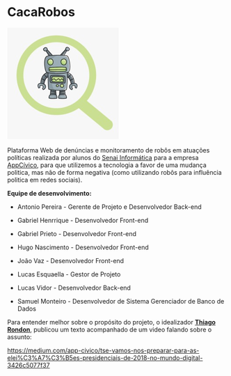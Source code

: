 # CacaRobos

<img src="https://github.com/Antonio6745/CacaRobos/blob/master/CacaRobos-Logo.jpeg"/>

Plataforma Web de denúncias e monitoramento de robôs em atuações políticas realizada por alunos do <a href="https://informatica.sp.senai.br/">Senai Informática</a> para a empresa <a href="https://appcivico.com/pt/">AppCívico</a>, para que utilizemos a tecnologia a favor de uma mudança politica, mas não de forma negativa (como utilizando robôs para influência politica em redes sociais).


<b>Equipe de desenvolvimento:</b>

- Antonio Pereira - Gerente de Projeto e Desenvolvedor Back-end

- Gabriel Henrrique - Desenvolvedor Front-end

- Gabriel Prieto - Desenvolvedor Front-end

- Hugo Nascimento - Desenvolvedor Front-end

- João Vaz - Desenvolvedor Front-end

- Lucas Esquaella - Gestor de Projeto

- Lucas Vidor - Desenvolvedor Back-end

- Samuel Monteiro - Desenvolvedor de Sistema Gerenciador de Banco de Dados

Para entender melhor sobre o propósito do projeto, o idealizador <b><a href="https://br.linkedin.com/in/thiagorondon">Thiago Rondon</a></b>, publicou um texto acompanhado de um video falando sobre o assunto:

<a>https://medium.com/app-civico/tse-vamos-nos-preparar-para-as-elei%C3%A7%C3%B5es-presidenciais-de-2018-no-mundo-digital-3426c5077f37</a>
